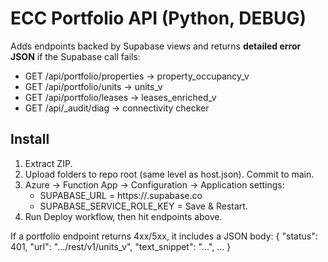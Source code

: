 # ECC Portfolio API (Python, DEBUG)

Adds endpoints backed by Supabase views and returns **detailed error JSON** if the Supabase call fails:
- GET /api/portfolio/properties  -> property_occupancy_v
- GET /api/portfolio/units       -> units_v
- GET /api/portfolio/leases      -> leases_enriched_v
- GET /api/_audit/diag           -> connectivity checker

## Install
1) Extract ZIP.
2) Upload folders to repo root (same level as host.json). Commit to main.
3) Azure → Function App → Configuration → Application settings:
   - SUPABASE_URL = https://<your-project>.supabase.co
   - SUPABASE_SERVICE_ROLE_KEY = <service role key>
   Save & Restart.
4) Run Deploy workflow, then hit endpoints above.

If a portfolio endpoint returns 4xx/5xx, it includes a JSON body:
{ "status": 401, "url": ".../rest/v1/units_v", "text_snippet": "...", ... }
